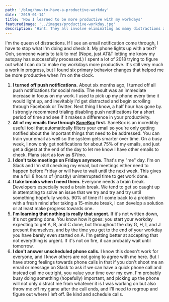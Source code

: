 ```yaml
---
path: '/blog/how-to-have-a-productive-workday'
date: '2019-01-14'
title: 'How I learned to be more productive with my workdays'
featuredImage: '../images/productive-workday.jpg'
description: 'Hint: They all involve eliminating as many distractions as possible'
---
```


I'm the queen of distractions. If I see an email notification come through, I have to stop what I'm doing and check it. My phone lights up with a text? Ooh, someone wants to talk to me! (Nope, just AT&T letting me know my autopay has successfully processed.) I spent a lot of 2018 trying to figure out what I can do to make my workdays more productive. It's still very much a work in progress, but I found six primary behavior changes that helped me be more productive when I'm on the clock.

1. **I turned off push notifications.** About six months ago, I turned off all push notifications for social media. The result was an immediate increase in focus on my work. I used to pick up my phone every time it would light up, and inevitably I'd get distracted and begin scrolling through Facebook or Twitter. Next thing I know, a half hour has gone by. I strongly recommend trialing disabling push notifications for a short period of time and see if it makes a difference in your productivity.
2. **All of my emails flow through [SaneBox](https://sanebox.com/t/kafrkgkcwf) first.** SaneBox is an incredibly useful tool that automatically filters your email so you're only getting notified about the important things that need to be addressed. You can train your email as well so the system gets smarter over time. On a busy week, I now only get notifications for about 75% of my emails, and just get a digest at the end of the day to let me know I have other emails to check. Plans start as low as \$7/mo.
3. **I don't take meetings on Fridays anymore.** That's my "me" day. I'm on Slack and I'm still checking my email, but meetings either need to happen before Friday or will have to wait until the next week. This gives me a full 8 hours of (mostly) uninterrupted time to get work done.
4. **I take breaks when I need them.** Everyone needs a brain break. Developers especially need a brain break. We tend to get so caught up in attempting to solve an issue that we try and try and try until something hopefully works. 90% of time if I come back to a problem with a fresh mind after taking a 15-minute break, I can develop a solution or at least make progress towards one.
5. **I'm learning that nothing is really that urgent.** If it's not written down, it's not getting done. You know how it goes: you start your workday expecting to get A, B, and C done, but throughout the day G, H, I, and J present themselves, and by the time you get to the end of your workday you have barely even started on A. I'm getting better at accepting that not everything is urgent. If it's not on fire, it can probably wait until tomorrow.
6. **I don't answer unscheduled phone calls.** I know this doesn't work for everyone, and I know others are not going to agree with me here. But I have strong feelings towards phone calls in that if you don't shoot me an email or message on Slack to ask if we can have a quick phone call and instead call me outright, you value your time over my own. I'm probably busy doing something (hopefully) important, and picking up the phone will not only distract me from whatever it is I was working on but also throw me off my game after the call ends, and I'll need to regroup and figure out where I left off. Be kind and schedule calls.
